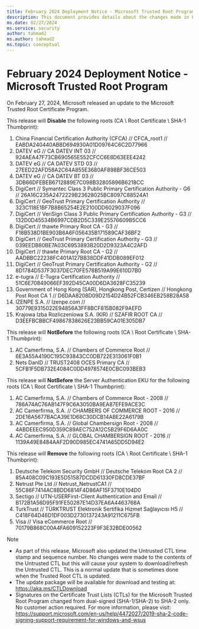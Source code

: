 ```yaml
---
title: February 2024 Deployment Notice - Microsoft Trusted Root Program 
description: This document provides details about the changes made in February 2024 to the root store.
ms.date: 02/27/2024
ms.service: security
author: tahmad2
ms.author: tahmad2
ms.topic: conceptual
---
```


# February 2024 Deployment Notice - Microsoft Trusted Root Program 

On February 27, 2024, Microsoft released an update to the Microsoft Trusted Root Certificate Program.

This release will **Disable** the following roots (CA \ Root Certificate \ SHA-1 Thumbprint):

1. China Financial Certification Authority (CFCA) // CFCA_root1 // EABDA240440ABBD694930A01D09764C6C2D77966
2. DATEV eG // CA DATEV INT 03 // 924AEA47F73CB690565E552CFCC6E8D63EEE4242
3. DATEV eG // CA DATEV STD 03 // 27EED22AFD58A2C64A855E3680AF898BF36CE503
4. DATEV eG // CA DATEV BT 03 // 3DB66DFEBEB6712889E7C098B32805896B6218CC
5. DigiCert // Symantec Class 3 Public Primary Certification Authority - G6 // 26A16C235A2472229B23628025BC8097C88524A1
6. DigiCert // GeoTrust Primary Certification Authority // 323C118E1BF7B8B65254E2E2100DD6029037F096
7. DigiCert // VeriSign Class 3 Public Primary Certification Authority - G3 // 132D0D45534B6997CDB2D5C339E25576609B5CC6
8. DigiCert // thawte Primary Root CA - G3 // F18B538D1BE903B6A6F056435B171589CAF36BF2
9. DigiCert // GeoTrust Primary Certification Authority - G3 // 039EEDB80BE7A03C6953893B20D2D9323A4C2AFD
10. DigiCert // thawte Primary Root CA - G2 // AADBBC22238FC401A127BB38DDF41DDB089EF012
11. DigiCert // GeoTrust Primary Certification Authority - G2 // 8D1784D537F3037DEC70FE578B519A99E610D7B0
12. e-tugra // E-Tugra Certification Authority // 51C6E70849066EF392D45CA00D6DA3628FC35239
13. Government of Hong Kong (SAR), Hongkong Post, Certizen // Hongkong Post Root CA 1 // D6DAA8208D09D2154D24B52FCB346EB258B28A58
14. IZENPE S.A. // Izenpe.com // 30779E9315022E94856A3FF8BCF815B082F9AEFD
15. Krajowa Izba Rozliczeniowa S.A. (KIR) // SZAFIR ROOT CA // D3EEFBCBBCF49867838626E23BB59CA01E305DB7

This release will **NotBefore** the following roots (CA \ Root Certificate \ SHA-1 Thumbprint):

1. AC Camerfirma, S.A. // Chambers of Commerce Root // 6E3A55A4190C195C93843CC0DB722E313061F0B1
2. Nets DanID // TRUST2408 OCES Primary CA // 5CFB1F5DB732E4084C0DD4978574E0CBC093BEB3

This release will **NotBefore** the Server Authentication EKU for the following roots (CA \ Root Certificate \ SHA-1 Thumbprint):

1. AC Camerfirma, S.A. // Chambers of Commerce Root - 2008 // 786A74AC76AB147F9C6A3050BA9EA87EFE9ACE3C
2. AC Camerfirma, S.A. // CHAMBERS OF COMMERCE ROOT - 2016 // 2DE16A5677BACA39E1D68C30DCB14ABE22A6179B
3. AC Camerfirma, S.A. // Global Chambersign Root - 2008 // 4ABDEEEC950D359C89AEC752A12C5B29F6D6AA0C
4. AC Camerfirma, S.A. // GLOBAL CHAMBERSIGN ROOT - 2016 // 1139A49E8484AAF2D90D985EC4741A65DD5D94E2

This release will **Remove** the following roots (CA \ Root Certificate \ SHA-1 Thumbprint):

1. Deutsche Telekom Security GmbH // Deutsche Telekom Root CA 2 // 85A408C09C193E5D51587DCDD61330FD8CDE37BF
2. Netrust Pte Ltd // Netrust_NetrustCA1 // 55C86F7414AC8BDD6814F4D86AF15F3710E104D0
3. Sectigo // UTN-USERFirst-Client Authentication and Email // B172B1A56D95F91FE50287E14D37EA6A4463768A
4. TurkTrust // TÜRKTRUST Elektronik Sertifika Hizmet Sağlayıcısı H5 // C418F64D46D1DF003D2730137243A91211C675FB
5. Visa // Visa eCommerce Root // 70179B868C00A4FA609152223F9F3E32BDE00562

>[!NOTE]
> * As part of this release, Microsoft also updated the Untrusted CTL time stamp and sequence number. No changes were made to the contents of the Untrusted CTL but this will cause your system to download/refresh the Untrusted CTL. This is a normal update that is sometimes done when the Trusted Root CTL is updated.
> * The update package will be available for download and testing at: <https://aka.ms/CTLDownload>
> * Signatures on the Certificate Trust Lists (CTLs) for the Microsoft Trusted Root Program changed from dual-signed (SHA-1/SHA-2) to SHA-2 only. No customer action required. For more information, please visit: <https://support.microsoft.com/en-us/help/4472027/2019-sha-2-code-signing-support-requirement-for-windows-and-wsus>
